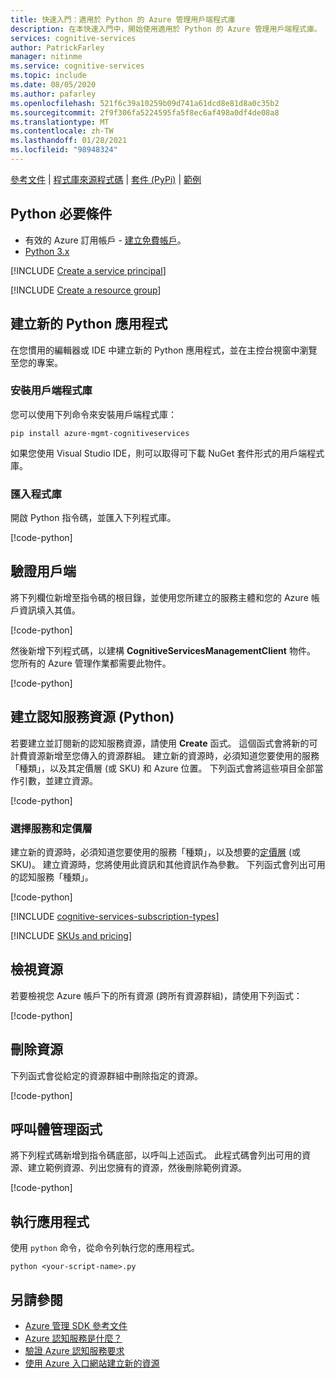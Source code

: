 ```yaml
---
title: 快速入門：適用於 Python 的 Azure 管理用戶端程式庫
description: 在本快速入門中，開始使用適用於 Python 的 Azure 管理用戶端程式庫。
services: cognitive-services
author: PatrickFarley
manager: nitinme
ms.service: cognitive-services
ms.topic: include
ms.date: 08/05/2020
ms.author: pafarley
ms.openlocfilehash: 521f6c39a10259b09d741a61dcd8e81d8a0c35b2
ms.sourcegitcommit: 2f9f306fa5224595fa5f8ec6af498a0df4de08a8
ms.translationtype: MT
ms.contentlocale: zh-TW
ms.lasthandoff: 01/28/2021
ms.locfileid: "98948324"
---
```

[參考文件](/python/api/azure-mgmt-cognitiveservices/azure.mgmt.cognitiveservices) | [程式庫來源程式碼](https://github.com/Azure/azure-sdk-for-python/tree/master/sdk/cognitiveservices/azure-mgmt-cognitiveservices) | [套件 (PyPi)](https://pypi.org/project/azure-mgmt-cognitiveservices/) | [範例](https://github.com/Azure/azure-sdk-for-python/tree/master/sdk/cognitiveservices/azure-mgmt-cognitiveservices/tests)

## <a name="python-prerequisites"></a>Python 必要條件

* 有效的 Azure 訂用帳戶 - [建立免費帳戶](https://azure.microsoft.com/free/)。
* [Python 3.x](https://www.python.org/)

[!INCLUDE [Create a service principal](./create-service-principal.md)]

[!INCLUDE [Create a resource group](./create-resource-group.md)]

## <a name="create-a-new-python-application"></a>建立新的 Python 應用程式

在您慣用的編輯器或 IDE 中建立新的 Python 應用程式，並在主控台視窗中瀏覽至您的專案。

### <a name="install-the-client-library"></a>安裝用戶端程式庫

您可以使用下列命令來安裝用戶端程式庫：

```console
pip install azure-mgmt-cognitiveservices
```

如果您使用 Visual Studio IDE，則可以取得可下載 NuGet 套件形式的用戶端程式庫。

### <a name="import-libraries"></a>匯入程式庫

開啟 Python 指令碼，並匯入下列程式庫。

[!code-python[](~/cognitive-services-quickstart-code/python/azure_management_service/create_delete_resource.py?name=snippet_imports)]

## <a name="authenticate-the-client"></a>驗證用戶端

將下列欄位新增至指令碼的根目錄，並使用您所建立的服務主體和您的 Azure 帳戶資訊填入其值。

[!code-python[](~/cognitive-services-quickstart-code/python/azure_management_service/create_delete_resource.py?name=snippet_constants)]

然後新增下列程式碼，以建構 **CognitiveServicesManagementClient** 物件。 您所有的 Azure 管理作業都需要此物件。

[!code-python[](~/cognitive-services-quickstart-code/python/azure_management_service/create_delete_resource.py?name=snippet_auth)]

## <a name="create-a-cognitive-services-resource-python"></a>建立認知服務資源 (Python)

若要建立並訂閱新的認知服務資源，請使用 **Create** 函式。 這個函式會將新的可計費資源新增至您傳入的資源群組。 建立新的資源時，必須知道您要使用的服務「種類」，以及其定價層 (或 SKU) 和 Azure 位置。 下列函式會將這些項目全部當作引數，並建立資源。

[!code-python[](~/cognitive-services-quickstart-code/python/azure_management_service/create_delete_resource.py?name=snippet_create)]

### <a name="choose-a-service-and-pricing-tier"></a>選擇服務和定價層

建立新的資源時，必須知道您要使用的服務「種類」，以及想要的[定價層](https://azure.microsoft.com/pricing/details/cognitive-services/) (或 SKU)。 建立資源時，您將使用此資訊和其他資訊作為參數。 下列函式會列出可用的認知服務「種類」。

[!code-python[](~/cognitive-services-quickstart-code/python/azure_management_service/create_delete_resource.py?name=snippet_list_avail)]

[!INCLUDE [cognitive-services-subscription-types](../../../../includes/cognitive-services-subscription-types.md)]

[!INCLUDE [SKUs and pricing](./sku-pricing.md)]

## <a name="view-your-resources"></a>檢視資源

若要檢視您 Azure 帳戶下的所有資源 (跨所有資源群組)，請使用下列函式：

[!code-python[](~/cognitive-services-quickstart-code/python/azure_management_service/create_delete_resource.py?name=snippet_list)]

## <a name="delete-a-resource"></a>刪除資源

下列函式會從給定的資源群組中刪除指定的資源。

[!code-python[](~/cognitive-services-quickstart-code/python/azure_management_service/create_delete_resource.py?name=snippet_delete)]

## <a name="call-management-functions"></a>呼叫體管理函式

將下列程式碼新增到指令碼底部，以呼叫上述函式。 此程式碼會列出可用的資源、建立範例資源、列出您擁有的資源，然後刪除範例資源。

[!code-python[](~/cognitive-services-quickstart-code/python/azure_management_service/create_delete_resource.py?name=snippet_calls)]

## <a name="run-the-application"></a>執行應用程式

使用 `python` 命令，從命令列執行您的應用程式。

```console
python <your-script-name>.py
```

## <a name="see-also"></a>另請參閱

* [Azure 管理 SDK 參考文件](/python/api/azure-mgmt-cognitiveservices/azure.mgmt.cognitiveservices)
* [Azure 認知服務是什麼？](../../what-are-cognitive-services.md)
* [驗證 Azure 認知服務要求](../../authentication.md)
* [使用 Azure 入口網站建立新的資源](../../cognitive-services-apis-create-account.md)
